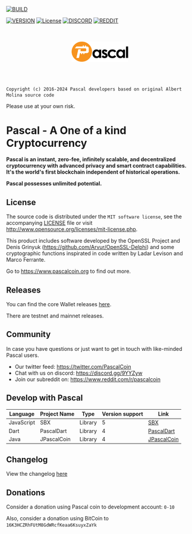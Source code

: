 [![BUILD](https://github.com/PascalCoin/PascalCoin/actions/workflows/workflow.yml/badge.svg?branch=master)](https://github.com/PascalCoin/PascalCoin/actions)

[![VERSION](https://img.shields.io/github/v/tag/PascalCoin/PascalCoin?sort=semver&style=for-the-badge)](https://github.com/PascalCoin/PascalCoin/releases)
[![License](https://img.shields.io/github/license/PascalCoin/PascalCoin.svg?style=for-the-badge)](https://github.com/PascalCoin/PascalCoin/blob/master/LICENSE)
[![DISCORD](https://img.shields.io/discord/383064643482025984.svg?label=DISCORD%20COMMUNITY&style=for-the-badge)](https://discord.gg/9YYZyw)
[![REDDIT](https://img.shields.io/reddit/subreddit-subscribers/pascalcoin.svg?style=for-the-badge)](https://www.reddit.com/r/pascalcoin)
<p align="center">
<br /><br />
<img width="30%" src="resources/logo.svg" />
</p>
<br /><br />


```
Copyright (c) 2016-2024 Pascal developers based on original Albert Molina source code
```

Please use at your own risk.

# Pascal - A One of a kind Cryptocurrency

**Pascal is an instant, zero-fee, infinitely scalable, and decentralized cryptocurrency with advanced privacy and smart contract capabilities. It's the world's first blockchain independent of historical operations.**

**Pascal possesses unlimited potential.**

## License

The source code is distributed under the `MIT software license`, see the accompanying [LICENSE](LICENSE) file or visit http://www.opensource.org/licenses/mit-license.php.

This product includes software developed by the OpenSSL Project and Denis Grinyuk (https://github.com/Arvur/OpenSSL-Delphi) and some cryptographic functions inspirated in code written by Ladar Levison and Marco Ferrante.

Go to https://www.pascalcoin.org to find out more.

## Releases

You can find the core Wallet releases [here](https://github.com/PascalCoin/PascalCoin/releases).

There are testnet and mainnet releases.

## Community

In case you have questions or just want to get in touch with like-minded Pascal users.

 - Our twitter feed: https://twitter.com/PascalCoin
 - Chat with us on discord: https://discord.gg/9YYZyw
 - Join our subreddit on: https://www.reddit.com/r/pascalcoin

## Develop with Pascal

| Language      | Project Name | Type    | Version support | Link |
| ------------- | ------------ | ------- | --------------- | ---- |
| JavaScript    | SBX          | Library | 5               | [SBX](https://github.com/techworker/sbx) |
| Dart          | PascalDart   | Library | 4               | [PascalDart](https://github.com/appditto/pascaldart) |
| Java          | JPascalCoin  | Library | 4               | [JPascalCoin](https://github.com/davidbolet/JPascalCoin) |

## Changelog

View the changelog [here](CHANGELOG.md)

## Donations  

Consider a donation using Pascal coin to development account: `0-10`

Also, consider a donation using BitCoin to `16K3HCZRhFUtM8GdWRcfKeaa6KsuyxZaYk`
